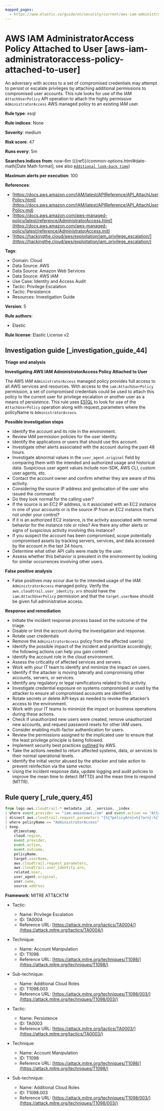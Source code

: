 ```yaml
---
mapped_pages:
  - https://www.elastic.co/guide/en/security/current/aws-iam-administratoraccess-policy-attached-to-user.html
---
```


# AWS IAM AdministratorAccess Policy Attached to User [aws-iam-administratoraccess-policy-attached-to-user]

An adversary with access to a set of compromised credentials may attempt to persist or escalate privileges by attaching additional permissions to compromised user accounts. This rule looks for use of the IAM `AttachUserPolicy` API operation to attach the highly permissive `AdministratorAccess` AWS managed policy to an existing IAM user.

**Rule type**: esql

**Rule indices**: None

**Severity**: medium

**Risk score**: 47

**Runs every**: 5m

**Searches indices from**: now-6m ({{ref}}/common-options.html#date-math[Date Math format], see also [`Additional look-back time`](docs-content://solutions/security/detect-and-alert/create-detection-rule.md#rule-schedule))

**Maximum alerts per execution**: 100

**References**:

* [https://docs.aws.amazon.com/IAM/latest/APIReference/API_AttachUserPolicy.html](https://docs.aws.amazon.com/IAM/latest/APIReference/API_AttachUserPolicy.md)
* [https://docs.aws.amazon.com/aws-managed-policy/latest/reference/AdministratorAccess.html](https://docs.aws.amazon.com/aws-managed-policy/latest/reference/AdministratorAccess.md)
* [https://hackingthe.cloud/aws/exploitation/iam_privilege_escalation/](https://hackingthe.cloud/aws/exploitation/iam_privilege_escalation/)

**Tags**:

* Domain: Cloud
* Data Source: AWS
* Data Source: Amazon Web Services
* Data Source: AWS IAM
* Use Case: Identity and Access Audit
* Tactic: Privilege Escalation
* Tactic: Persistence
* Resources: Investigation Guide

**Version**: 5

**Rule authors**:

* Elastic

**Rule license**: Elastic License v2

## Investigation guide [_investigation_guide_44]

**Triage and analysis**

**Investigating AWS IAM AdministratorAccess Policy Attached to User**

The AWS IAM `AdministratorAccess` managed policy provides full access to all AWS services and resources. With access to the `iam:AttachUserPolicy` permission, a set of compromised credentials could be used to attach this policy to the current user for privilege escalation or another user as a means of persistence. This rule uses [ES|QL](docs-content://solutions/security/detect-and-alert/create-detection-rule.md#create-esql-rule) to look for use of the `AttachUserPolicy` operation along with request_parameters where the policyName is `AdministratorAccess`.

**Possible investigation steps**

* Identify the account and its role in the environment.
* Review IAM permission policies for the user identity.
* Identify the applications or users that should use this account.
* Investigate other alerts associated with the account during the past 48 hours.
* Investigate abnormal values in the `user_agent.original` field by comparing them with the intended and authorized usage and historical data. Suspicious user agent values include non-SDK, AWS CLI, custom user agents, etc.
* Contact the account owner and confirm whether they are aware of this activity.
* Considering the source IP address and geolocation of the user who issued the command:
* Do they look normal for the calling user?
* If the source is an EC2 IP address, is it associated with an EC2 instance in one of your accounts or is the source IP from an EC2 instance that’s not under your control?
* If it is an authorized EC2 instance, is the activity associated with normal behavior for the instance role or roles? Are there any other alerts or signs of suspicious activity involving this instance?
* If you suspect the account has been compromised, scope potentially compromised assets by tracking servers, services, and data accessed by the account in the last 24 hours.
* Determine what other API calls were made by the user.
* Assess whether this behavior is prevalent in the environment by looking for similar occurrences involving other users.

**False positive analysis**

* False positives may occur due to the intended usage of the IAM `AdministratorAccess` managed policy. Verify the `aws.cloudtrail.user_identity.arn` should have the `iam:AttachUserPolicy` permission and that the `target.userName` should be given full administrative access.

**Response and remediation**

* Initiate the incident response process based on the outcome of the triage.
* Disable or limit the account during the investigation and response.
* Rotate user credentials
* Remove the `AdministratorAccess` policy from the affected user(s)
* Identify the possible impact of the incident and prioritize accordingly; the following actions can help you gain context:
* Identify the account role in the cloud environment.
* Assess the criticality of affected services and servers.
* Work with your IT team to identify and minimize the impact on users.
* Identify if the attacker is moving laterally and compromising other accounts, servers, or services.
* Identify any regulatory or legal ramifications related to this activity.
* Investigate credential exposure on systems compromised or used by the attacker to ensure all compromised accounts are identified.
* Rotate secrets or delete API keys as needed to revoke the attacker’s access to the environment.
* Work with your IT teams to minimize the impact on business operations during these actions.
* Check if unauthorized new users were created, remove unauthorized new accounts, and request password resets for other IAM users.
* Consider enabling multi-factor authentication for users.
* Review the permissions assigned to the implicated user to ensure that the least privilege principle is being followed.
* Implement security best practices [outlined](https://aws.amazon.com/premiumsupport/knowledge-center/security-best-practices/) by AWS.
* Take the actions needed to return affected systems, data, or services to their normal operational levels.
* Identify the initial vector abused by the attacker and take action to prevent reinfection via the same vector.
* Using the incident response data, update logging and audit policies to improve the mean time to detect (MTTD) and the mean time to respond (MTTR).


## Rule query [_rule_query_45]

```js
from logs-aws.cloudtrail-* metadata _id, _version, _index
| where event.provider == "iam.amazonaws.com" and event.action == "AttachUserPolicy" and event.outcome == "success"
| dissect aws.cloudtrail.request_parameters "{%{?policyArn}=%{?arn}:%{?aws}:%{?iam}::%{?aws}:%{?policy}/%{policyName},%{?userName}=%{target.userName}}"
| where policyName == "AdministratorAccess"
| keep
    @timestamp,
    cloud.region,
    event.provider,
    event.action,
    event.outcome,
    policyName,
    target.userName,
    aws.cloudtrail.request_parameters,
    aws.cloudtrail.user_identity.arn,
    related.user,
    user_agent.original,
    user.name,
    source.address
```

**Framework**: MITRE ATT&CKTM

* Tactic:

    * Name: Privilege Escalation
    * ID: TA0004
    * Reference URL: [https://attack.mitre.org/tactics/TA0004/](https://attack.mitre.org/tactics/TA0004/)

* Technique:

    * Name: Account Manipulation
    * ID: T1098
    * Reference URL: [https://attack.mitre.org/techniques/T1098/](https://attack.mitre.org/techniques/T1098/)

* Sub-technique:

    * Name: Additional Cloud Roles
    * ID: T1098.003
    * Reference URL: [https://attack.mitre.org/techniques/T1098/003/](https://attack.mitre.org/techniques/T1098/003/)

* Tactic:

    * Name: Persistence
    * ID: TA0003
    * Reference URL: [https://attack.mitre.org/tactics/TA0003/](https://attack.mitre.org/tactics/TA0003/)

* Technique:

    * Name: Account Manipulation
    * ID: T1098
    * Reference URL: [https://attack.mitre.org/techniques/T1098/](https://attack.mitre.org/techniques/T1098/)

* Sub-technique:

    * Name: Additional Cloud Roles
    * ID: T1098.003
    * Reference URL: [https://attack.mitre.org/techniques/T1098/003/](https://attack.mitre.org/techniques/T1098/003/)



